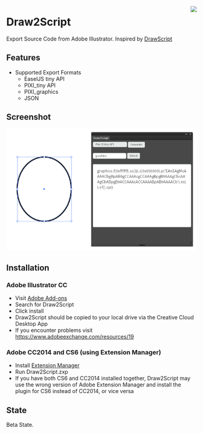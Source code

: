 <a href="https://travis-ci.org/GreyRook/Draw2Script"><img src="https://travis-ci.org/GreyRook/Draw2Script.svg?branch=master" align=right></a>

# Draw2Script
Export Source Code from Adobe Illustrator.  Inspired by [DrawScript](http://drawscri.pt/)

## Features

 * Supported Export Formats
   * EaselJS tiny API
   * PIXI_tiny API
   * PIXI_graphics
   * JSON
   
## Screenshot

![Ellipse PIXI_tiny](docs/draw2script_screenshot_ellipse_pixi_tiny.png)


## Installation

### Adobe Illustrator CC

 * Visit [Adobe Add-ons](https://creative.adobe.com/addons/products/12429)
 * Search for Draw2Script
 * Click install
 * Draw2Script should be copied to your local drive via the Creative Cloud Desktop App
 * If you encounter problems visit https://www.adobeexchange.com/resources/19
  
### Adobe CC2014 and CS6 (using Extension Manager)
 * Install [Extension Manager](https://www.adobe.com/exchange/em_download/)
 * Run Draw2Script.zxp
 * If you have both CS6 and CC2014 installed together, Draw2Script may use the wrong version of Adobe Extension Manager and install the plugin for CS6 instead of CC2014, or vice versa



## State

Beta State.
